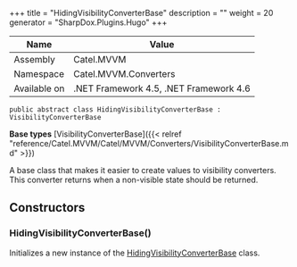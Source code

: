 

+++
title = "HidingVisibilityConverterBase" 
description = ""
weight = 20
generator = "SharpDox.Plugins.Hugo"
+++

Name|Value
---|---
Assembly|Catel.MVVM
Namespace|Catel.MVVM.Converters
Available on|.NET Framework 4.5, .NET Framework 4.6

```
public abstract class HidingVisibilityConverterBase : VisibilityConverterBase
```

**Base types**
[VisibilityConverterBase]({{&lt; relref "reference/Catel.MVVM/Catel/MVVM/Converters/VisibilityConverterBase.md" &gt;}})

A base class that makes it easier to create values to visibility converters. This converter returns when a non-visible state should be returned.

## Constructors

### HidingVisibilityConverterBase()

Initializes a new instance of the [HidingVisibilityConverterBase](#) class.

